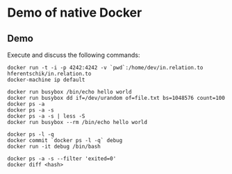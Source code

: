 # Demo of native Docker

## Demo

Execute and discuss the following commands:

    docker run -t -i -p 4242:4242 -v `pwd`:/home/dev/in.relation.to hferentschik/in.relation.to
    docker-machine ip default

    docker run busybox /bin/echo hello world
    docker run busybox dd if=/dev/urandom of=file.txt bs=1048576 count=100
    docker ps -a
    docker ps -a -s
    docker ps -a -s | less -S
    docker run busybox --rm /bin/echo hello world

    docker ps -l -q
    docker commit `docker ps -l -q` debug
    docker run -it debug /bin/bash

    docker ps -a -s --filter 'exited=0'
    docker diff <hash>
